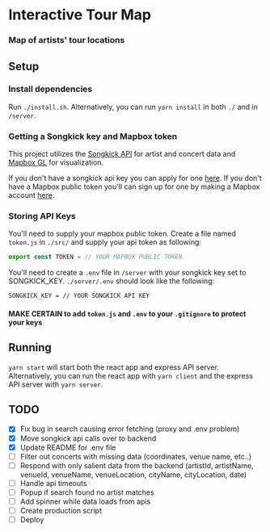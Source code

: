 # Interactive Tour Map

### Map of artists' tour locations

## Setup

### Install dependencies

Run `./install.sh`. Alternatively, you can run `yarn install` in both `./` and in `/server`.

### Getting a Songkick key and Mapbox token

This project utilizes the [Songkick API](https://www.songkick.com/developer) for artist and concert data and [Mapbox GL](https://docs.mapbox.com/mapbox-gl-js/api/) for visualization.

If you don't have a songkick api key you can apply for one [here](https://www.songkick.com/api_key_requests/new). If you don't have a Mapbox public token you'll can sign up for one by making a Mapbox account [here](https://mapbox.com/signup).

### Storing API Keys

You'll need to supply your mapbox public token. Create a file named `token.js` in `./src/` and supply your api token as following:

```js
export const TOKEN = // YOUR MAPBOX PUBLIC TOKEN
```

You'll need to create a `.env` file in `/server` with your songkick key set to SONGKICK_KEY. `./server/.env` should look like the following:

```
SONGKICK_KEY = // YOUR SONGKICK API KEY
```

#### MAKE CERTAIN to add `token.js` and `.env` to your `.gitignore` to protect your keys

## Running

`yarn start` will start both the react app and express API server. Alternatively, you can run the react app with `yarn client` and the express API server with `yarn server`.

## TODO

- [x] Fix bug in search causing error fetching (proxy and .env problem)
- [x] Move songkick api calls over to backend
- [x] Update README for .env file
- [ ] Filter out concerts with missing data (coordinates, venue name, etc..)
- [ ] Respond with only salient data from the backend (artistId, artistName, venueId, venueName, venueLocation, cityName, cityLocation, date)
- [ ] Handle api timeouts
- [ ] Popup if search found no artist matches
- [ ] Add spinner while data loads from apis
- [ ] Create production script
- [ ] Deploy
